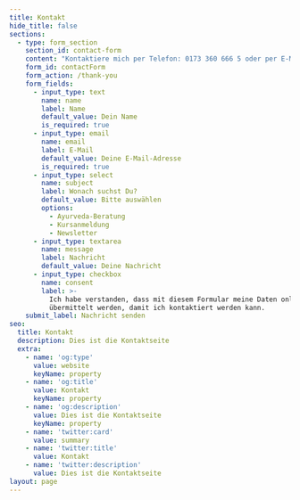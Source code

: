```yaml
---
title: Kontakt
hide_title: false
sections:
  - type: form_section
    section_id: contact-form
    content: "Kontaktiere mich per Telefon: 0173 360 666 5 oder per E-Mail mit dem Formular hier auf der Seite!\n\nAchtung: Meine Kurse finden an unterschiedlichen Orten statt! Bitte informiere dich im\_[KURSPLAN](/portfolio/kursplan)\_über den Ort.\n\n### Mein Studio\n\n#### Raum für Begegnung\n\nScheidter Str. 62<br>\n66123 Saarbrücken<br>\n0173-360 666 5<br>\n[Anfahrt →](https://goo.gl/maps/duq43J3zudk)\n\n#### Evangelische Familienbildungsstätte\n\nMainzer Str. 269<br>\n66121 Saarbrücken<br>\n[Anfahrt →](https://goo.gl/maps/83xotMyjPzG2)\n"
    form_id: contactForm
    form_action: /thank-you
    form_fields:
      - input_type: text
        name: name
        label: Name
        default_value: Dein Name
        is_required: true
      - input_type: email
        name: email
        label: E-Mail
        default_value: Deine E-Mail-Adresse
        is_required: true
      - input_type: select
        name: subject
        label: Wonach suchst Du?
        default_value: Bitte auswählen
        options:
          - Ayurveda-Beratung
          - Kursanmeldung
          - Newsletter
      - input_type: textarea
        name: message
        label: Nachricht
        default_value: Deine Nachricht
      - input_type: checkbox
        name: consent
        label: >-
          Ich habe verstanden, dass mit diesem Formular meine Daten online
          übermittelt werden, damit ich kontaktiert werden kann.
    submit_label: Nachricht senden
seo:
  title: Kontakt
  description: Dies ist die Kontaktseite
  extra:
    - name: 'og:type'
      value: website
      keyName: property
    - name: 'og:title'
      value: Kontakt
      keyName: property
    - name: 'og:description'
      value: Dies ist die Kontaktseite
      keyName: property
    - name: 'twitter:card'
      value: summary
    - name: 'twitter:title'
      value: Kontakt
    - name: 'twitter:description'
      value: Dies ist die Kontaktseite
layout: page
---
```


